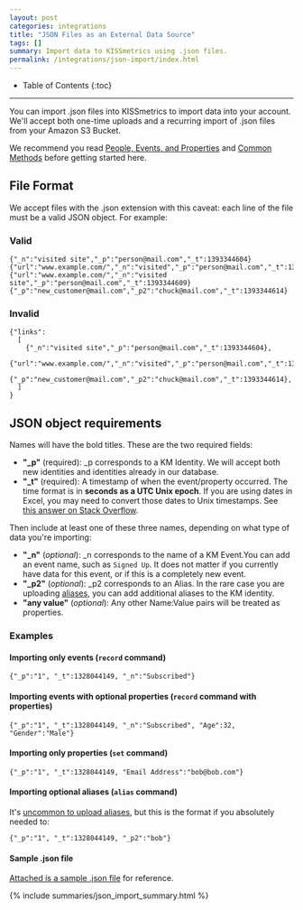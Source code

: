 ```yaml
---
layout: post
categories: integrations
title: "JSON Files as an External Data Source"
tags: []
summary: Import data to KISSmetrics using .json files.
permalink: /integrations/json-import/index.html
---
```

* Table of Contents
{:toc}
* * *

You can import .json files into KISSmetrics to import data into your account. We'll accept both one-time uploads and a recurring import of .json files from your Amazon S3 Bucket.

We recommend you read [People, Events, and Properties][pep] and [Common Methods][common-methods] before getting started here.

## File Format

We accept files with the .json extension with this caveat: each line of the file must be a valid JSON object. For example:


### Valid

```
{"_n":"visited site","_p":"person@mail.com","_t":1393344604}
{"url":"www.example.com/","_n":"visited","_p":"person@mail.com","_t":1393344607}
{"url":"www.example.com/","_n":"visited site","_p":"person@mail.com","_t":1393344609}
{"_p":"new_customer@mail.com","_p2":"chuck@mail.com","_t":1393344614}
```

### Invalid

```
{"links":
  [
    {"_n":"visited site","_p":"person@mail.com","_t":1393344604},
    {"url":"www.example.com/","_n":"visited","_p":"person@mail.com","_t":1393344607},
    {"_p":"new_customer@mail.com","_p2":"chuck@mail.com","_t":1393344614},
  ]
}
```


## JSON object requirements

Names will have the bold titles. These are the two required fields:

* **"_p"** (required): _p corresponds to a KM Identity. We will accept both new identities and identities already in our database.
* **"_t"** (required): A timestamp of when the event/property occurred. The time format is in **seconds as a UTC Unix epoch**. If you are using dates in Excel, you may need to convert those dates to Unix timestamps. See [this answer on Stack Overflow][stackoverflow].

Then include at least one of these three names, depending on what type of data you're importing:

* **"_n"** (*optional*): _n corresponds to the name of a KM Event.You can add an event name, such as `Signed Up`. It does not matter if you currently have data for this event, or if this is a completely new event.
* **"_p2"** (*optional*): _p2 corresponds to an Alias. In the rare case you are uploading [aliases][alias], you can add additional aliases to the KM identity.
* **"any value"** (*optional*): Any other Name:Value pairs will be treated as properties.

### Examples

#### Importing only events (`record` command)

```
{"_p":"1", "_t":1328044149, "_n":"Subscribed"}
```

#### Importing events with optional properties (`record` command with properties)

```
{"_p":"1", "_t":1328044149, "_n":"Subscribed", "Age":32, "Gender":"Male"}
```

#### Importing only properties (`set` command)

```
{"_p":"1", "_t":1328044149, "Email Address":"bob@bob.com"}
```

#### Importing optional aliases (`alias` command)

It's [uncommon to upload aliases][alias], but this is the format if you absolutely needed to:

```
{"_p":"1", "_t":1328044149, "_p2":"bob"}
```

#### Sample .json file

[Attached is a sample .json file][sample-json] for reference.

{% include summaries/json_import_summary.html %}

[stackoverflow]: http://stackoverflow.com/questions/1703505/excel-date-to-unix-timestamp
[pep]: /getting-started/people-events-properties
[common-methods]: /apis/common-methods
[sample-json]: http://kissmetrics-support-files.s3.amazonaws.com/assets/integrations/json-import/json-import-sample.json
[alias]: /apis/specifications#when-to-alias
